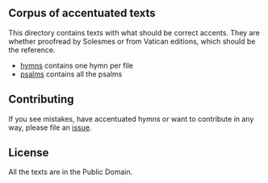 ## Corpus of accentuated texts

This directory contains texts with what should be correct accents. They are whether proofread by Solesmes or from Vatican editions, which should be the reference.

- [hymns](hymns) contains one hymn per file
- [psalms](psalms) contains all the psalms


## Contributing

If you see mistakes, have accentuated hymns or want to contribute in any way, please file an [issue](https://github.com/gregorio-project/latin-ecclesiatic-accents/issues).


## License

All the texts are in the Public Domain.
